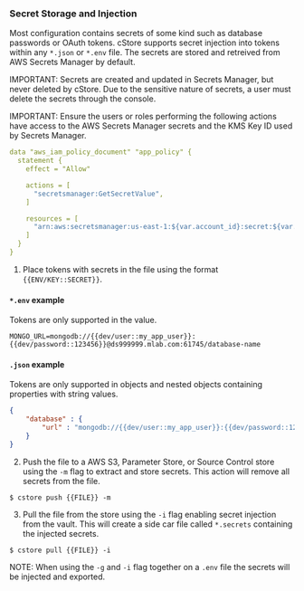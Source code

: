### Secret Storage and Injection ###

Most configuration contains secrets of some kind such as database passwords or OAuth tokens. cStore supports secret injection into tokens within any `*.json` or `*.env` file. The secrets are stored and retreived from AWS Secrets Manager by default.

IMPORTANT: Secrets are created and updated in Secrets Manager, but never deleted by cStore. Due to the sensitive nature of secrets, a user must delete the secrets through the console.

IMPORTANT: Ensure the users or roles performing the following actions have access to the AWS Secrets Manager secrets and the KMS Key ID used by Secrets Manager.

```yml
data "aws_iam_policy_document" "app_policy" {
  statement {
    effect = "Allow"

    actions = [
      "secretsmanager:GetSecretValue",
    ]

    resources = [
      "arn:aws:secretsmanager:us-east-1:${var.account_id}:secret:${var.secrets_prefix}/*",
    ]
  }
}
```


1. Place tokens with secrets in the file using the format `{{ENV/KEY::SECRET}}`.

#### `*.env` example #### 
Tokens are only supported in the value.
```
MONGO_URL=mongodb://{{dev/user::my_app_user}}:{{dev/password::123456}}@ds999999.mlab.com:61745/database-name
```
#### `.json` example #### 
Tokens are only supported in objects and nested objects containing properties with string values.
```json
{
    "database" : {
        "url" : "mongodb://{{dev/user::my_app_user}}:{{dev/password::123456}}@ds999999.mlab.com:61745/database-name"
    }
}
```

2. Push the file to a AWS S3, Parameter Store, or Source Control store using the `-m` flag to extract and store secrets. This action will remove all secrets from the file.
```
$ cstore push {{FILE}} -m
```
3. Pull the file from the store using the `-i` flag enabling secret injection from the vault. This will create a side car file called `*.secrets` containing the injected secrets.
```
$ cstore pull {{FILE}} -i
```
NOTE: When using the `-g` and `-i` flag together on a `.env` file the secrets will be injected and exported. 